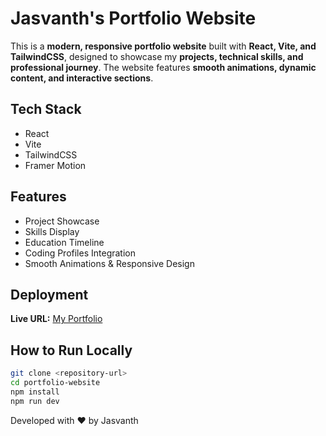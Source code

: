 # Jasvanth's Portfolio Website

This is a **modern, responsive portfolio website** built with **React, Vite, and TailwindCSS**, designed to showcase my **projects, technical skills, and professional journey**. The website features **smooth animations, dynamic content, and interactive sections**.

## Tech Stack
- React
- Vite
- TailwindCSS
- Framer Motion

## Features
- Project Showcase
- Skills Display
- Education Timeline
- Coding Profiles Integration
- Smooth Animations & Responsive Design

## Deployment
**Live URL:** [My Portfolio](https://jasvanth.vercel.app/)

## How to Run Locally
```bash
git clone <repository-url>
cd portfolio-website
npm install
npm run dev
```

Developed with ❤️ by Jasvanth


